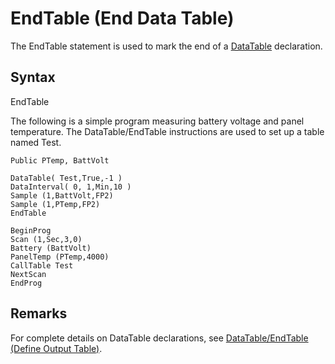 # EndTable (End Data Table)

The EndTable statement is used to mark the end of a [DataTable](datatable.md) declaration.

## Syntax

EndTable

The following is a simple program measuring battery voltage and panel temperature. The DataTable/EndTable instructions are used to set up a table named Test.

```
Public PTemp, BattVolt

DataTable( Test,True,-1 )
DataInterval( 0, 1,Min,10 )
Sample (1,BattVolt,FP2)
Sample (1,PTemp,FP2)
EndTable

BeginProg
Scan (1,Sec,3,0)
Battery (BattVolt)
PanelTemp (PTemp,4000)
CallTable Test
NextScan
EndProg
```

## Remarks

For complete details on DataTable declarations, see [DataTable/EndTable (Define Output Table)](datatable.md).
